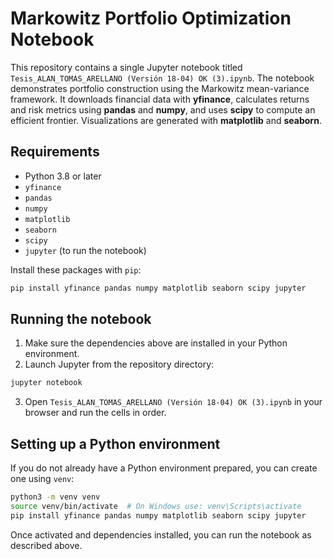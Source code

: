 # Markowitz Portfolio Optimization Notebook

This repository contains a single Jupyter notebook titled `Tesis_ALAN_TOMAS_ARELLANO (Versión 18-04) OK (3).ipynb`.
The notebook demonstrates portfolio construction using the Markowitz mean-variance framework. It downloads financial
data with **yfinance**, calculates returns and risk metrics using **pandas** and **numpy**, and uses **scipy** to compute
an efficient frontier. Visualizations are generated with **matplotlib** and **seaborn**.

## Requirements

- Python 3.8 or later
- `yfinance`
- `pandas`
- `numpy`
- `matplotlib`
- `seaborn`
- `scipy`
- `jupyter` (to run the notebook)

Install these packages with `pip`:

```bash
pip install yfinance pandas numpy matplotlib seaborn scipy jupyter
```

## Running the notebook

1. Make sure the dependencies above are installed in your Python environment.
2. Launch Jupyter from the repository directory:

```bash
jupyter notebook
```

3. Open `Tesis_ALAN_TOMAS_ARELLANO (Versión 18-04) OK (3).ipynb` in your browser and run the cells in order.

## Setting up a Python environment

If you do not already have a Python environment prepared, you can create one using `venv`:

```bash
python3 -m venv venv
source venv/bin/activate  # On Windows use: venv\Scripts\activate
pip install yfinance pandas numpy matplotlib seaborn scipy jupyter
```

Once activated and dependencies installed, you can run the notebook as described above.

